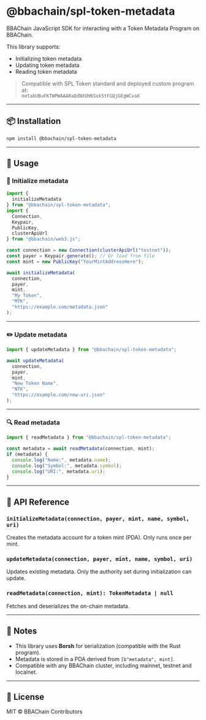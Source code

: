 # @bbachain/spl-token-metadata

BBAChain JavaScript SDK for interacting with a Token Metadata Program on BBAChain.

This library supports:
- Initializing token metadata
- Updating token metadata
- Reading token metadata

> Compatible with SPL Token standard and deployed custom program at:  
> `metabUBuFKTWPWAAARaQdNXUH6Sxk5tFGQjGEgWCvaX`

---

## 📦 Installation

```bash
npm install @bbachain/spl-token-metadata
```
---

## 🚀 Usage

### 🧱 Initialize metadata

```ts
import {
  initializeMetadata
} from "@bbachain/spl-token-metadata";
import {
  Connection,
  Keypair,
  PublicKey,
  clusterApiUrl
} from "@bbachain/web3.js";

const connection = new Connection(clusterApiUrl("testnet"));
const payer = Keypair.generate(); // Or load from file
const mint = new PublicKey("YourMintAddressHere");

await initializeMetadata(
  connection,
  payer,
  mint,
  "My Token",
  "MTK",
  "https://example.com/metadata.json"
);
```

---

### ✏️ Update metadata

```ts
import { updateMetadata } from "@bbachain/spl-token-metadata";

await updateMetadata(
  connection,
  payer,
  mint,
  "New Token Name",
  "NTK",
  "https://example.com/new-uri.json"
);
```

---

### 🔍 Read metadata

```ts
import { readMetadata } from "@bbachain/spl-token-metadata";

const metadata = await readMetadata(connection, mint);
if (metadata) {
  console.log("Name:", metadata.name);
  console.log("Symbol:", metadata.symbol);
  console.log("URI:", metadata.uri);
}
```

---

## 🔧 API Reference

### `initializeMetadata(connection, payer, mint, name, symbol, uri)`

Creates the metadata account for a token mint (PDA). Only runs once per mint.

### `updateMetadata(connection, payer, mint, name, symbol, uri)`

Updates existing metadata. Only the authority set during initialization can update.

### `readMetadata(connection, mint): TokenMetadata | null`

Fetches and deserializes the on-chain metadata.

---

## 🧠 Notes

- This library uses **Borsh** for serialization (compatible with the Rust program).
- Metadata is stored in a PDA derived from `[b"metadata", mint]`.
- Compatible with any BBAChain cluster, including mainnet, testnet and localnet.

---

## 🪪 License

MIT © BBAChain Contributors
